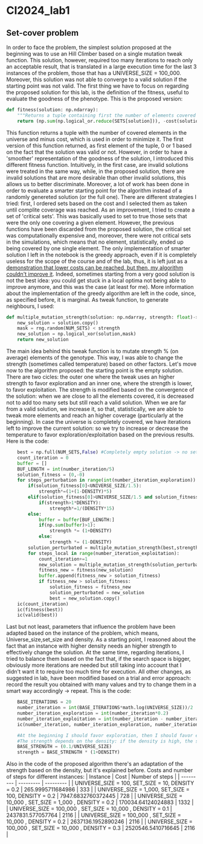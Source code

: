 # CI2024_lab1
## Set-cover problem

In order to face the problem, the simplest solution proposed at the beginning was to use an Hill Climber based on a single mutation tweak function. This solution, however, required too many iterations to reach only an acceptable result, that is translated in a large execution time for the last 3 instances of the problem, those that has a UNIVERSE_SIZE = 100_000. Moreover, this solution was not able to converge to a valid solution if the starting point was not valid.
The first thing we have to focus on regarding the proposed solution for this lab, is the definition of the fitness, useful to evaluate the goodness of the phenotype. This is the proposed version:
```python
def fitness(solution: np.ndarray):
    """Returns a tuple containing first the number of elements covered by the solution and then the cost    of the solution (negative->to be maximized)"""
    return (np.sum(np.logical_or.reduce(SETS[solution])), -cost(solution))
```
This function returns a tuple with the number of covered elements in the universe and minus cost, which is used in order to minimize it. The first version of this function returned, as first element of the tuple, 0 or 1 based on the fact that the solution was valid or not. However, in order to have a 'smoother' representation of the goodness of the solution, I introduced this different fitness function.
Intuitively, in the first case, are invalid solutions were treated in the same way, while, in the proposed solution, there are invalid solutions that are more desirable than other invalid solutions, this allows us to better discriminate. 
Moreover, a lot of work has been done in order to evaluate a smarter starting point for the algorithm instead of a randomly genereted solution (or the full one).
There are different strategies I tried: first, I ordered sets based on the cost and I selected them as taken until complite coverage was reached. As an improvement, I tried to create a set of 'critical sets'. This was basically used to set to true those sets that were the only one covering a given element. However, the previous functions have been discarded from the proposed solution, the critical set was computationally expensive and, moreover, there were not critical sets in the simulations, which means that no element, statistically, ended up being covered by one single element.
The only implementation of smarter solution I left in the notebook is the greedy approach, even if it is completely useless for the scope of the course and of the lab, thus, it is left just as a <u>demonstration that lower costs can be reached, but then, my algorithm couldn't improve it</u>.
Indeed, sometimes starting from a very good solution is not the best idea: you could get stuck in a local optima not being able to improve anymore, and this was the case (at least for me).
More information about the implementation of the greedy algorithm are left in the code, since, as specified before, it is marginal. As tweak function, to generate neighbours, I used: 
```python
def multiple_mutation_strength(solution: np.ndarray, strength: float)->np.ndarray:  
    new_solution = solution.copy()
    mask = rng.random(NUM_SETS) < strength
    new_solution = np.logical_xor(solution,mask)
    return new_solution
```
The main idea behind this tweak function is to mutate strength % (on average) elements of the genotype. This way, I was able to change the strength (sometimes called temperature) based on other factors. 
Let's move now to the algorithm proposed: 
the starting point is the empty solution. There are two cicles: the outer one where the tweak uses an higher strength to favor exploration and an inner one, where the strength is lower, to favor exploitation.
The strength is modified based on the convergence of the solution: when we are close to all the elements covered, it is decreased not to add too many sets but still reach a valid solution. When we are far from a valid solution, we increase it, so that, statistically, we are able to tweak more elements and reach an higher coverage (particularly at the beginning). In case the universe is completely covered, we have iterations left to improve the current solution: so we try to increase or decrease the temperature to favor exploration/exploitation based on the previous results. Here is the code: 
```python
    best = np.full(NUM_SETS,False) #Completely empty solution -> no set selected
    count_iteration = 0
    buffer = []
    BUF_LENGTH = int(number_iteration/5)
    solution_fitness = (0,-0)
    for steps_perturbation in range(int(number_iteration_exploration)):
        if(solution_fitness[0]<UNIVERSE_SIZE/1.5):
            strength*=(1+(1-DENSITY)*5)
        elif(solution_fitness[0]>UNIVERSE_SIZE/1.5 and solution_fitness[0]<UNIVERSE_SIZE):
            if(strength>1*DENSITY):
                strength*=1/(DENSITY*15)
        else:
            buffer = buffer[BUF_LENGTH:]
            if(np.sum(buffer)>1):
                strength *= (1+DENSITY)
            else:
                strength *= (1-DENSITY)
        solution_perturbated = multiple_mutation_strength(best,strength*4) #a huge mutation->exploration
        for steps_local in range(number_iteration_exploitation):
            count_iteration+=1
            new_solution = multiple_mutation_strength(solution_perturbated,strength) 
            fitness_new = fitness(new_solution)
            buffer.append(fitness_new > solution_fitness)
            if fitness_new > solution_fitness:
                solution_fitness = fitness_new
                solution_perturbated = new_solution
                best = new_solution.copy()
    ic(count_iteration)
    ic(fitness(best))
    ic(valid(best))
```
Last but not least, parameters that influence the problem have been adapted based on the instance of the problem, which means, Universe_size,set_size and density. As a starting point, I reasoned about the fact that an instance with higher density needs an higher strength to effectively change the solution. At the same time, regarding iterations, I tried to balance them based on the fact that, if the search space is bigger, obviously more iterations are needed but still taking into account that I didn't want it to require too much time for execution. All other changes, as suggested in lab, have been modified based on a trial and error approach: record the result you obtained with many values and try to change them in a smart way accordingly -> repeat. This is the code: 
```python
    BASE_ITERATIONS = 20
    number_iteration = int(BASE_ITERATIONS*math.log(UNIVERSE_SIZE))/2
    number_iteration_exploration = int(number_iteration*0.2)
    number_iteration_exploitation = int(number_iteration - number_iteration_exploration)
    ic(number_iteration, number_iteration_exploration, number_iteration_exploitation)

    #At the beginning I should favor exploration, then I should favor exploitation
    #The strength depends on the density: if the density is high, the solution is less sensitive to small changes
    BASE_STRENGTH = (0.1/UNIVERSE_SIZE)
    strength = BASE_STRENGTH * (1+DENSITY)
```
Also in the code of the proposed algorithm there's an adaptation of the strength based on the density, but it's explained before. 
Costs and number of steps for different instances: 
| Instance | Cost | Number of steps |
| --------- | --------- | --------- |
| UNIVERSE_SIZE = 100, SET_SIZE = 10, DENSITY = 0.2            | 265.9995711684986   | 333   |
| UNIVERSE_SIZE = 1_000, SET_SIZE = 100, DENSITY =  0.2        | 7947.6832760372445  | 728    |
| UNIVERSE_SIZE = 10_000 , SET_SIZE = 1_000 , DENSITY =  0.2   | 170034.64124024883  | 1332    |
| UNIVERSE_SIZE = 100_000 , SET_SIZE = 10_000 , DENSITY = 0.1  | 2437831.577057764   | 2116    |
| UNIVERSE_SIZE = 100_000 , SET_SIZE = 10_000 , DENSITY = 0.2  | 2637136.1952890246   | 2116    |
| UNIVERSE_SIZE = 100_000 , SET_SIZE = 10_000 , DENSITY = 0.3  | 2520546.5410716645 | 2116    |

